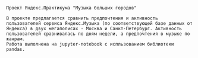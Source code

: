     Проект Яндекс.Практикума "Музыка больших городов"

    В проекте предлагается сравнить предпочтения и активность пользователей сервиса Яндекс.Музыка (по соответствующей базе данных от Яндекса) в двух мегаполисах - Москва и Санкт-Петербург. Активность пользователей сравнивалась по дням недели, а предпочтения в музыке по жанрам.
    Работа выполнена на jupyter-notebook с испльзованием библиотеки pandas.
